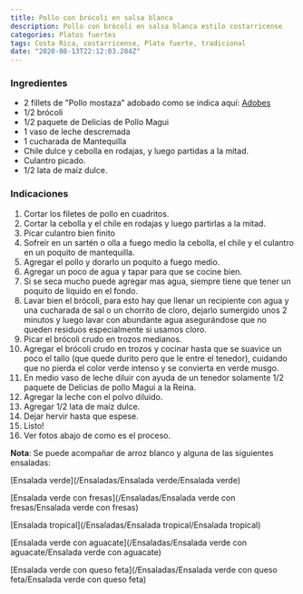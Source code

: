 ```yaml
---
title: Pollo con brócoli en salsa blanca
description: Pollo con brócoli en salsa blanca estilo costarricense
categories: Platos fuertes
tags: Costa Rica, costarricense, Plato fuerte, tradicional
date: "2020-08-13T22:12:03.284Z"
---
```


### Ingredientes

- 2 fillets de "Pollo mostaza" adobado como se indica aquí: [Adobes](/Adobes/Adobes/)
- 1/2 brócoli
- 1/2 paquete de Delicias de Pollo Magui
- 1 vaso de leche descremada
- 1 cucharada de Mantequilla
- Chile dulce y cebolla en rodajas, y luego partidas a la mitad.
- Culantro picado.
- 1/2 lata de maíz dulce.

### Indicaciones

1. Cortar los filetes de pollo en cuadritos.
2. Cortar la cebolla y  el chile en rodajas y luego partirlas a la mitad.
3. Picar culantro bien finito
4. Sofreír en un sartén o olla a fuego medio la cebolla, el chile y el culantro en un poquito de mantequilla.
5. Agregar el pollo y dorarlo un poquito a fuego medio.
6. Agregar un poco de agua y tapar para que se cocine bien.
7. Si se seca mucho puede agregar mas agua, siempre tiene que tener un poquito de liquido en el fondo.
8. Lavar bien el brócoli, para esto hay que llenar un recipiente con agua y una cucharada de sal o un chorrito de cloro, dejarlo sumergido unos 2 minutos y luego lavar con abundante agua asegurándose que no queden residuos especialmente si usamos cloro.
9. Picar el brócoli crudo en trozos medianos.
10. Agregar el brócoli crudo en trozos y cocinar hasta que se suavice un poco el tallo (que quede durito pero que le entre el tenedor), cuidando que no pierda el color verde intenso y se convierta en verde musgo.
11. En medio vaso de leche diluir  con ayuda de un tenedor solamente 1/2 paquete de Delicias de pollo Magui a la Reina.
12. Agregar la leche con el polvo diluido.
13. Agregar 1/2 lata de maíz dulce.
14. Dejar hervir hasta que espese.
15. Listo!
16. Ver fotos abajo de como es el proceso.

**Nota**: Se puede acompañar de arroz blanco y alguna de las siguientes ensaladas:

[Ensalada verde](/Ensaladas/Ensalada verde/Ensalada verde)

[Ensalada verde con fresas](/Ensaladas/Ensalada verde con fresas/Ensalada verde con fresas)

[Ensalada tropical](/Ensaladas/Ensalada tropical/Ensalada tropical)

[Ensalada verde con aguacate](/Ensaladas/Ensalada verde con aguacate/Ensalada verde con aguacate)

[Ensalada verde con queso feta](/Ensaladas/Ensalada verde con queso feta/Ensalada verde con queso feta)